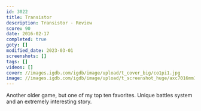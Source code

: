 ```yaml
---
id: 3022
title: Transistor
description: Transistor - Review
score: 90
date: 2016-02-17
completed: true
goty: []
modified_date: 2023-03-01
screenshots: []
tags: []
videos: []
cover: //images.igdb.com/igdb/image/upload/t_cover_big/co1pi1.jpg
image: //images.igdb.com/igdb/image/upload/t_screenshot_huge/axc7016mm1qftco88y4y.jpg
---
```

Another older game, but one of my top ten favorites. Unique battles system and an extremely interesting story.